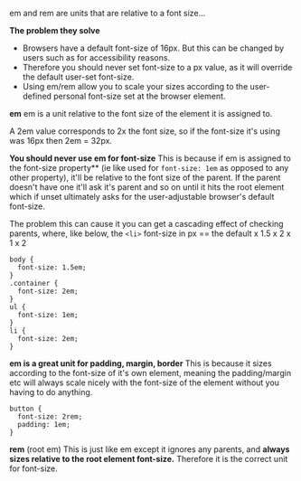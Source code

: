 em and rem are units that are relative to a font size...

**The problem they solve**
- Browsers have a default font-size of 16px. But this can be changed by users such as for accessibility reasons.
- Therefore you should never set font-size to a px value, as it will override the default user-set font-size.
- Using em/rem allow you to scale your sizes according to the user-defined personal font-size set at the browser element.

**em**
em is a unit relative to the font size of the element it is assigned to.

A 2em value corresponds to 2x the font size, so if the font-size it's using was 16px then 2em = 32px.

**You should never use em for font-size**
This is because if em is assigned to the font-size property** (ie like used for `font-size: 1em` as opposed to any other property), it'll be relative to the font size of the parent. If the parent doesn't have one it'll ask it's parent and so on until it hits the root element which if unset ultimately asks for the user-adjustable browser's default font-size.

The problem this can cause it you can get a cascading effect of checking parents, where, like below, the `<li>` font-size in px == the default x 1.5 x 2 x 1 x 2
```
body {
  font-size: 1.5em;
}
.container {
  font-size: 2em;
}
ul {
  font-size: 1em;
}
li {
  font-size: 2em;
}
```

**em is a great unit for padding, margin, border**
This is because it sizes according to the font-size of it's own element, meaning the padding/margin etc will always scale nicely with the font-size of the element without you having to do anything.
```
button {
  font-size: 2rem;
  padding: 1em;
}
```

**rem**
(root em)
This is just like em except it ignores any parents, and **always sizes relative to the root element font-size.**
Therefore it is the correct unit for font-size.